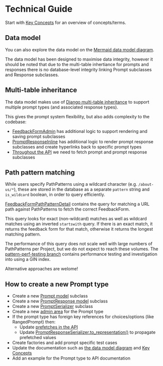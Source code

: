 # Technical Guide

Start with [Key Concepts](./key-concepts.md) for an overview of concepts/terms.

## Data model

You can also explore the data model on the [Mermaid data model diagram](./data-model.mmd).

The data model has been designed to maximise data integrity, however it should be noted that due to the multi-table inhertiance for prompts and responses there is no database-level integrity linking Prompt subclasses and Response subclasses.

## Multi-table inheritance

The data model makes use of [Django multi-table inheritance](https://docs.djangoproject.com/en/5.1/topics/db/models/#multi-table-inheritance) to support multiple prompt types (and associated response types).

This gives the prompt system flexibility, but also adds complexity to the codebase:

- [FeedbackFormAdmin](https://github.com/nationalarchives/ds-feedback/blob/main/app/feedback_forms/admin.py) has additional logic to support rendering and saving prompt subclasses
- [PromptResponseInline](https://github.com/nationalarchives/ds-feedback/blob/main/app/responses/admin.py) has additional logic to render prompt response subclasses and create hyperlinks back to specific prompt types
- [Throughout the API](https://github.com/nationalarchives/ds-feedback/blob/main/app/api/views.py) we need to fetch prompt and prompt response subclasses

## Path pattern matching

While users specify PathPatterns using a wildcard character (e.g. `/about-us/*`), these are stored in the database as a separate `pattern` string and `is_wildcard` boolean, in order to query efficiently.

[FeedbackFormPathPatternDetail](https://github.com/nationalarchives/ds-feedback/blob/main/app/api/views.py) contains the query for matching a URL path against PathPatterns to fetch the correct FeedbackForm.

This query looks for exact (non-wildcard) matches as well as wildcard matches using an inverted `startswith` query. If there is an exact match, it returns the feedback form for that match, otherwise it returns the longest matching pattern.

The performance of this query does not scale well with large numbers of PathPatterns per Project, but we do not expect to reach these volumes. The [pattern-perf-testing branch](https://github.com/nationalarchives/ds-feedback/tree/pattern-perf-testing) contains performance testing and investigation into using a GIN index.

Alternative approaches are welome!

## How to create a new Prompt type

- Create a new [Prompt model](https://github.com/nationalarchives/ds-feedback/blob/main/app/prompts/models.py) subclass
- Create a new [PromptResponse model](https://github.com/nationalarchives/ds-feedback/blob/main/app/responses/models.py) subclass
- Create a new [PromptSerializer](https://github.com/nationalarchives/ds-feedback/blob/main/app/api/serializers.py) subclass
- Create a new [admin area](https://github.com/nationalarchives/ds-feedback/blob/main/app/prompts/admin.py) for the Prompt type
- If the prompt type has foreign key references for choices/options (like RangedPrompt) then:
  - Update [prefetches in the API](https://github.com/nationalarchives/ds-feedback/blob/main/app/api/views.py)
  - Update [PromptResponseSerializer.to_representation()](https://github.com/nationalarchives/ds-feedback/blob/main/app/api/serializers.py) to propagate prefetched values
- Create factories and add prompt specific test cases
- Update the documentation such as [the data model diagram](./data-model.mmd) and [Key Concepts](./key-concepts.md)
- Add an example for the Prompt type to API documentation
